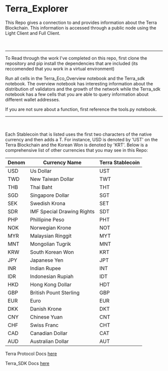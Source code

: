 # Terra_Explorer
This Repo gives a connection to and provides information about the Terra Blockchain.  This information is accessed through a public node using the 
Light Client and Full Client.  
<br>
<br>

* * * *
To Read through the work I've completed on this repo, first clone the repository and pip install the dependencies that are included (its reccomended that you work in a virtual environment)

Run all cells in the Terra_Eco_Overview notebook and the Terra_sdk notebook.  The overview notebook has interesting information about the distribution of validators and the growth of the network while the Terra_sdk notebook has a few cells that you are able to query information about different wallet addresses.

If you are not sure about a function, first reference the tools.py notebook.
* * * *

<br>
<br>
Each Stablecoin that is listed uses the first two characters of the native currency and then adds a T.  For instance, 
USD is denoted by 'UST' on the Terra Blockchain and the Korean Won is denoted by 'KRT'. Below is a comprehensive list of other
currencies that you may see in this Repo: 

|  Denom  |   Currency Name          |  Terra Stablecoin |
|  ------ |   -------------          |  ---------------- |
|   USD   |     Us Dollar            |UST                |
|   TWD   | New Taiwan Dollar        |TWT                |
|   THB   |     Thai Baht            |THT                |
|   SGD   | Singapore Dollar         |SGT                |
|   SEK   |   Swedish Krona          |SET                |
|   SDR   |IMF Special Drawing Rights|SDT                |
|   PHP   |Phillipine Peso           |PHT                |
|   NOK   |Norwegian Krone           |NOT                |
|   MYR   |Malaysian Ringgit         |MYT                |
|   MNT   |Mongolian Tugrik          |MNT                |
|   KRW   |South Korean Won          |KRT                |
|   JPY   |Japanese Yen              |JPT                |
|   INR   |Indian Rupee              |INT                |
|   IDR   |Indonesian Rupiah         |IDT                |
|   HKD   |Hong Kong Dollar          |HDT                |
|   GBP   |British Pount Sterling    |GBP                |
|   EUR   |Euro                      |EUR                |
|   DKK   |Danish Krone              |DKT                |
|   CNY   |Chinese Yuan              |CNT                |
|   CHF   |Swiss Franc               |CHT                |
|   CAD   |Canadian Dollar           |CAT                |
|   AUD   |Australian Dollar         |AUT                |


Terra Protocol Docs [here](https://docs.terra.money/)

Terra_SDK Docs [here](https://terra-money.github.io/terra.py/index.html)
